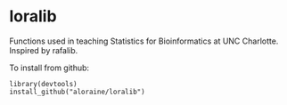 # loralib

Functions used in teaching Statistics for Bioinformatics at UNC Charlotte.
Inspired by rafalib.

To install from github:

```
library(devtools)
install_github("aloraine/loralib")
```
